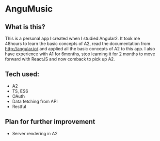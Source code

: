 # AnguMusic
## What is this?
This is a personal app I created when I studied Angular2. It took me 48hours to learn the basic concepts of A2, read the documentation from http://angular.io/ and applied all the basic concepts of A2 to this app. I also have experience with A1 for 6months, stop learning it for 2 months to move forward with ReactJS and now comback to pick up A2.

## Tech used:
+ A2 
+ TS, ES6 
+ OAuth 
+ Data fetching from API
+ Restful 


## Plan for further improvement
+ Server rendering in A2 
